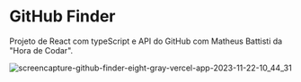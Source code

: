 # GitHub Finder

Projeto de React com typeScript e API do GitHub com Matheus Battisti da "Hora de Codar".

![screencapture-github-finder-eight-gray-vercel-app-2023-11-22-10_44_31](https://github.com/jessica-sobreira/github_finder/assets/117686537/3f6d0436-44a6-47f4-a1f6-b92fde951185)
